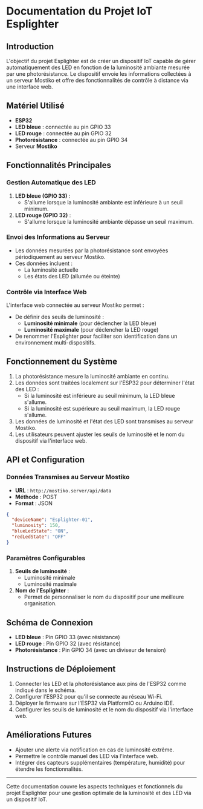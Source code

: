 # Documentation du Projet IoT Esplighter

## Introduction

L'objectif du projet Esplighter est de créer un dispositif IoT capable de gérer automatiquement des LED en fonction de la luminosité ambiante mesurée par une photorésistance. Le dispositif envoie les informations collectées à un serveur Mostiko et offre des fonctionnalités de contrôle à distance via une interface web.

## Matériel Utilisé

- **ESP32**
- **LED bleue** : connectée au pin GPIO 33
- **LED rouge** : connectée au pin GPIO 32
- **Photorésistance** : connectée au pin GPIO 34
- Serveur **Mostiko**

## Fonctionnalités Principales

### Gestion Automatique des LED

1. **LED bleue (GPIO 33)** :
   - S'allume lorsque la luminosité ambiante est inférieure à un seuil minimum.
2. **LED rouge (GPIO 32)** :
   - S'allume lorsque la luminosité ambiante dépasse un seuil maximum.

### Envoi des Informations au Serveur

- Les données mesurées par la photorésistance sont envoyées périodiquement au serveur Mostiko.
- Ces données incluent :
  - La luminosité actuelle
  - Les états des LED (allumée ou éteinte)

### Contrôle via Interface Web

L'interface web connectée au serveur Mostiko permet :

- De définir des seuils de luminosité :
  - **Luminosité minimale** (pour déclencher la LED bleue)
  - **Luminosité maximale** (pour déclencher la LED rouge)
- De renommer l'Esplighter pour faciliter son identification dans un environnement multi-dispositifs.

## Fonctionnement du Système

1. La photorésistance mesure la luminosité ambiante en continu.
2. Les données sont traitées localement sur l'ESP32 pour déterminer l'état des LED :
   - Si la luminosité est inférieure au seuil minimum, la LED bleue s'allume.
   - Si la luminosité est supérieure au seuil maximum, la LED rouge s'allume.
3. Les données de luminosité et l'état des LED sont transmises au serveur Mostiko.
4. Les utilisateurs peuvent ajuster les seuils de luminosité et le nom du dispositif via l'interface web.

## API et Configuration

### Données Transmises au Serveur Mostiko

- **URL** : `http://mostiko.server/api/data`
- **Méthode** : POST
- **Format** : JSON

```json
{
  "deviceName": "Esplighter-01",
  "luminosity": 150,
  "blueLedState": "ON",
  "redLedState": "OFF"
}
```

### Paramètres Configurables

1. **Seuils de luminosité** :
   - Luminosité minimale
   - Luminosité maximale
2. **Nom de l'Esplighter** :
   - Permet de personnaliser le nom du dispositif pour une meilleure organisation.

## Schéma de Connexion

- **LED bleue** : Pin GPIO 33 (avec résistance)
- **LED rouge** : Pin GPIO 32 (avec résistance)
- **Photorésistance** : Pin GPIO 34 (avec un diviseur de tension)

## Instructions de Déploiement

1. Connecter les LED et la photorésistance aux pins de l'ESP32 comme indiqué dans le schéma.
2. Configurer l'ESP32 pour qu'il se connecte au réseau Wi-Fi.
3. Déployer le firmware sur l'ESP32 via PlatformIO ou Arduino IDE.
4. Configurer les seuils de luminosité et le nom du dispositif via l'interface web.

## Améliorations Futures

- Ajouter une alerte via notification en cas de luminosité extrême.
- Permettre le contrôle manuel des LED via l'interface web.
- Intégrer des capteurs supplémentaires (température, humidité) pour étendre les fonctionnalités.

---

Cette documentation couvre les aspects techniques et fonctionnels du projet Esplighter pour une gestion optimale de la luminosité et des LED via un dispositif IoT.